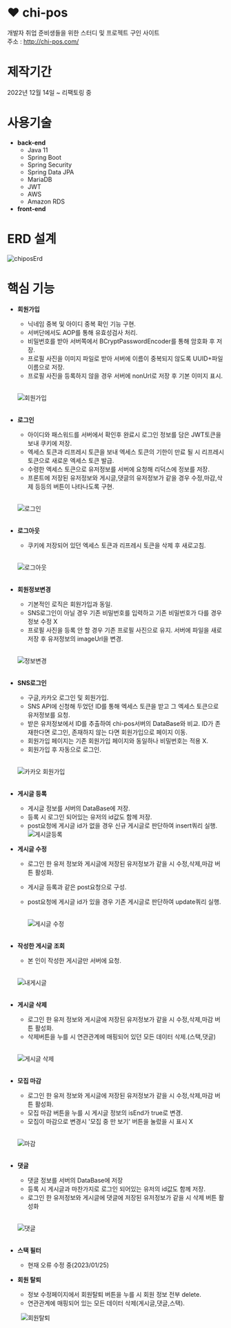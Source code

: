 # :heart:  chi-pos
개발자 취업 준비생들을 위한 스터디 및 프로젝트 구인 사이트  
주소 : http://chi-pos.com/

# 제작기간
2022년 12월 14일 ~ 
리팩토링 중

# 사용기술  
- **back-end**   
  * Java 11
  * Spring Boot
  * Spring Security
  * Spring Data JPA
  * MariaDB
  * JWT
  * AWS
  * Amazon RDS
- **front-end**

# ERD 설계

![chiposErd](https://user-images.githubusercontent.com/115692844/214377636-b50e6372-e448-4a21-9498-9e76e652c313.png)

# 핵심 기능

- **회원가입**

  - 닉네임 중복 및 아이디 중복 확인 기능 구현.  
  - 서버단에서도 AOP를 통해 유효성검사 처리.  
  - 비밀번호를 받아 서버쪽에서 BCryptPasswordEncoder를 통해 암호화 후 저장.  
  - 프로필 사진을 이미지 파일로 받아 서버에 이름이 중복되지 않도록 UUID+파일이름으로 저장.  
  - 프로필 사진을 등록하지 않을 경우 서버에 nonUrl로 저장 후 기본 이미지 표시.  
  
   &nbsp;  
  ![회원가입](https://user-images.githubusercontent.com/115692844/214416642-e6cbb9cf-7966-4e48-873d-4dc4290f33c0.gif)  
   &nbsp;  
   
- **로그인**
  
  - 아이디와 패스워드를 서버에서 확인후 완료시 로그인 정보를 담은 JWT토큰을 보내 쿠키에 저장.
  - 엑세스 토큰과 리프레시 토큰을 보내 엑세스 토큰의 기한이 만료 될 시 리프레시 토큰으로 새로운 엑세스 토큰 발급.
  - 수령한 엑세스 토큰으로 유저정보를 서버에 요청해 리덕스에 정보를 저장.
  - 프론트에 저장된 유저정보와 게시글,댓글의 유저정보가 같을 경우 수정,마감,삭제 등등의 버튼이 나타나도록 구현.  
  
   &nbsp;  
  ![로그인](https://user-images.githubusercontent.com/115692844/214432870-192feb50-229e-4889-8a4d-a266c74215aa.gif)  
   &nbsp;  
   
- **로그아웃**  
  
  - 쿠키에 저장되어 있던 엑세스 토큰과 리프레시 토큰을 삭제 후 새로고침.  
  
   &nbsp;  
  ![로그아웃](https://user-images.githubusercontent.com/115692844/214470426-fcac92ff-e62f-4a2d-befe-67ff221d1c9e.gif)  
   &nbsp;  
   
- **회원정보변경**
  
  - 기본적인 로직은 회원가입과 동일.
  - SNS로그인이 아닐 경우 기존 비밀번호를 입력하고 기존 비밀번호가 다를 경우 정보 수정 X
  - 프로필 사진을 등록 안 할 경우 기존 프로필 사진으로 유지. 서버에 파일을 새로 저장 후 유저정보의 imageUrl을 변경.  
  
  &nbsp;  
  ![정보변경](https://user-images.githubusercontent.com/115692844/214470757-c5539687-c0b4-412b-b475-081dd4fcc744.gif)  
  &nbsp;  
  
- **SNS로그인**  

  - 구글,카카오 로그인 및 회원가입. 
  - SNS API에 신청해 두었던 ID를 통해 엑세스 토큰을 받고 그 엑세스 토큰으로 유저정보를 요청.
  - 받은 유저정보에서 ID를 추출하여 chi-pos서버의 DataBase와 비교. ID가 존재한다면 로그인, 존재하지 않는 다면 회원가입으로 페이지 이동.
  - 회원가입 페이지는 기존 회원가입 페이지와 동일하나 비밀번호는 적용 X.
  - 회원가입 후 자동으로 로그인.
  
  &nbsp;  
  ![카카오 회원가입](https://user-images.githubusercontent.com/115692844/214440278-d9e7de37-23ad-4d11-822f-710d67fabb21.gif)  
  &nbsp;  
  
- **게시글 등록**  
  - 게시글 정보를 서버의 DataBase에 저장.  
  - 등록 시 로그인 되어있는 유저의 id값도 함께 저장.
  - post요청에 게시글 id가 없을 경우 신규 게시글로 판단하여 insert쿼리 실행.
  ![게시글등록](https://user-images.githubusercontent.com/115692844/214471166-85bfe888-5631-47b3-a7fd-3f87218784e4.gif)

- **게시글 수정**  
  - 로그인 한 유저 정보와 게시글에 저장된 유저정보가 같을 시 수정,삭제,마감 버튼 활성화.  
  - 게시글 등록과 같은 post요청으로 구성.  
  - post요청에 게시글 id가 있을 경우 기존 게시글로 판단하여 update쿼리 실행.  
  
    &nbsp;  
  ![게시글 수정](https://user-images.githubusercontent.com/115692844/214471219-a68bcbed-fe5c-45de-87a3-cc726c5aaffc.gif)  
    &nbsp;  

- **작성한 게시글 조회**  
  - 본 인이 작성한 게시글만 서버에 요청.  
  
  &nbsp;  
  ![내게시글](https://user-images.githubusercontent.com/115692844/214471245-bb5642bc-21b5-4c77-91d4-013395edf0e5.gif)  
  &nbsp;  

- **게시글 삭제**
  - 로그인 한 유저 정보와 게시글에 저장된 유저정보가 같을 시 수정,삭제,마감 버튼 활성화.  
  - 삭제버튼을 누를 시 연관관계에 매핑되어 있던 모든 데이터 삭제.(스택,댓글)  
  
   &nbsp;  
  ![게시글 삭제](https://user-images.githubusercontent.com/115692844/214509304-0928a5d2-9688-4163-bed4-761cf3d452e5.gif)  
   &nbsp;  
   
   
- **모집 마감**  
  - 로그인 한 유저 정보와 게시글에 저장된 유저정보가 같을 시 수정,삭제,마감 버튼 활성화.  
  - 모집 마감 버튼을 누를 시 게시글 정보의 isEnd가 true로 변경.  
  - 모집이 마감으로 변경시 '모집 중 만 보기' 버튼을 눌렀을 시 표시 X

  &nbsp;  
  ![마감](https://user-images.githubusercontent.com/115692844/214471354-4d01e75d-e44a-4939-aa67-8608415cde2d.gif)  
  &nbsp;  
  
- **댓글**  
  - 댓글 정보를 서버의 DataBase에 저장
  - 등록 시 게시글과 마찬가지로 로그인 되어있는 유저의 id값도 함께 저장.
  - 로그인 한 유저정보와 게시글에 댓글에 저장된 유저정보가 같을 시 삭제 버튼 활성화
  
   &nbsp;    
  ![댓글](https://user-images.githubusercontent.com/115692844/214471299-50340397-13ba-492f-ab7e-cdf38b395732.gif)  
   &nbsp;  

- **스택 필터**  
  - 현재 오류 수정 중(2023/01/25)
   &nbsp; 

- **회원 탈퇴**  
  - 정보 수정페이지에서 회원탈퇴 버튼을 누를 시 회원 정보  전부 delete.  
  - 연관관계에 매핑되어 있는 모든 데이터 삭제(게시글,댓글,스택).  
  
  &nbsp; 
  ![회원탈퇴](https://user-images.githubusercontent.com/115692844/214471388-4ff82695-36ee-4447-8b23-8c96640a8028.gif)  
  &nbsp; 
